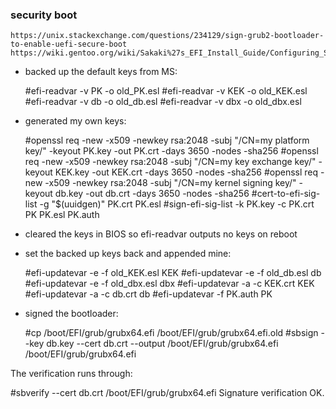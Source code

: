 
### security boot

    https://unix.stackexchange.com/questions/234129/sign-grub2-bootloader-to-enable-uefi-secure-boot
    https://wiki.gentoo.org/wiki/Sakaki%27s_EFI_Install_Guide/Configuring_Secure_Boot

- backed up the default keys from MS:

    #efi-readvar -v PK -o old_PK.esl
    #efi-readvar -v KEK -o old_KEK.esl
    #efi-readvar -v db -o old_db.esl
    #efi-readvar -v dbx -o old_dbx.esl

- generated my own keys:

    #openssl req -new -x509 -newkey rsa:2048 -subj "/CN=my platform key/" -keyout PK.key -out PK.crt -days 3650 -nodes -sha256
    #openssl req -new -x509 -newkey rsa:2048 -subj "/CN=my key exchange key/" -keyout KEK.key -out KEK.crt -days 3650 -nodes -sha256
    #openssl req -new -x509 -newkey rsa:2048 -subj "/CN=my kernel signing key/" -keyout db.key -out db.crt -days 3650 -nodes -sha256
    #cert-to-efi-sig-list -g "$(uuidgen)" PK.crt PK.esl
    #sign-efi-sig-list -k PK.key -c PK.crt PK PK.esl PK.auth

- cleared the keys in BIOS so efi-readvar outputs no keys on reboot

- set the backed up keys back and appended mine:

    #efi-updatevar -e -f old_KEK.esl KEK
    #efi-updatevar -e -f old_db.esl db
    #efi-updatevar -e -f old_dbx.esl dbx
    #efi-updatevar -a -c KEK.crt KEK
    #efi-updatevar -a -c db.crt db
    #efi-updatevar -f PK.auth PK

- signed the bootloader:

    #cp /boot/EFI/grub/grubx64.efi /boot/EFI/grub/grubx64.efi.old
    #sbsign --key db.key --cert db.crt --output /boot/EFI/grub/grubx64.efi /boot/EFI/grub/grubx64.efi

The verification runs through:

#sbverify --cert db.crt /boot/EFI/grub/grubx64.efi
 Signature verification OK.

